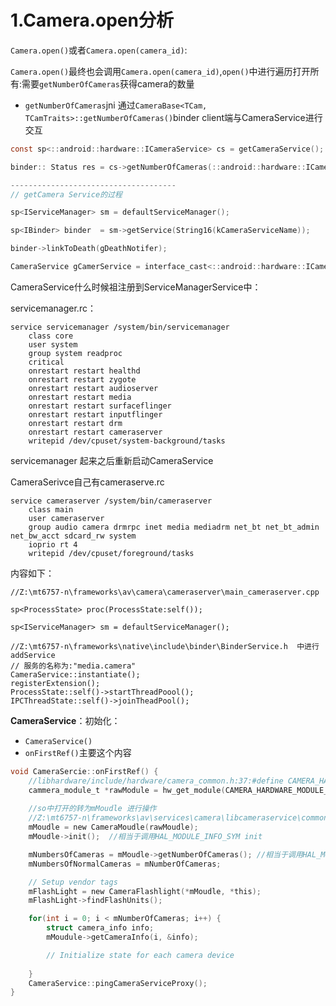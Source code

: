 # 1.Camera.open分析

`Camera.open()`或者`Camera.open(camera_id)`:

`Camera.open()`最终也会调用`Camera.open(camera_id)`,`open()`中进行遍历打开所有:需要`getNumberOfCameras`获得camera的数量

* `getNumberOfCameras`jni 通过`CameraBase<TCam, TCamTraits>::getNumberOfCameras()`binder client端与CameraService进行交互

```c
const sp<::android::hardware::ICameraService> cs = getCameraService();

binder:: Status res = cs->getNumberOfCameras(::android::hardware::ICameraService::CAMERA_TYPE_BACKWARD_COMPATIBLE,&count);

-------------------------------------
// getCamera Service的过程

sp<IServiceManager> sm = defaultServiceManager();

sp<IBinder> binder  = sm->getService(String16(kCameraServiceName));

binder->linkToDeath(gDeathNotifer);

CameraService gCamerService = interface_cast<::android::hardware::ICameraService>(binder);
```


CameraService什么时候祖注册到ServiceManagerService中：

servicemanager.rc：

```
service servicemanager /system/bin/servicemanager
    class core             
    user system            
    group system readproc  
    critical               
    onrestart restart healthd
    onrestart restart zygote
    onrestart restart audioserver   
    onrestart restart media
    onrestart restart surfaceflinger
    onrestart restart inputflinger  
    onrestart restart drm  
    onrestart restart cameraserver  
    writepid /dev/cpuset/system-background/tasks
```
servicemanager 起来之后重新启动CameraService

CameraSerivce自己有cameraserve.rc

```
service cameraserver /system/bin/cameraserver
    class main
    user cameraserver
    group audio camera drmrpc inet media mediadrm net_bt net_bt_admin net_bw_acct sdcard_rw system
    ioprio rt 4
    writepid /dev/cpuset/foreground/tasks
```

内容如下：

```
//Z:\mt6757-n\frameworks\av\camera\cameraserver\main_cameraserver.cpp

sp<ProcessState> proc(ProcessState:self());

sp<IServiceManager> sm = defaultServiceManager();

//Z:\mt6757-n\frameworks\native\include\binder\BinderService.h  中进行addService
// 服务的名称为:"media.camera"
CameraService::instantiate();
registerExtension();
ProcessState::self()->startThreadPoool();
IPCThreadState::self()->joinTheadPool();
```

**CameraService**：初始化：

* `CameraService()`
* `onFirstRef()`主要这个内容

```c
void CameraSercie::onFirstRef() {
	//libhardware/include/hardware/camera_common.h:37:#define CAMERA_HARDWARE_MODULE_ID "camera"
	cammera_module_t *rawModule = hw_get_module(CAMERA_HARDWARE_MODULE_ID, (const hw_module_t **)&rawModule);
	
	//so中打开的转为mMoudle 进行操作
	//Z:\mt6757-n\frameworks\av\services\camera\libcameraservice\common\CameraModule.cpp
	mMoudle = new CameraMoudle(rawMoudle);
	mMoudle->init();  //相当于调用HAL_MODULE_INFO_SYM init

	mNumbersOfCameras = mMoudle->getNumberOfCameras(); //相当于调用HAL_MODULE_INFO_SYM getNumberOfCameras
	mNumbersOfNormalCameras = mNumberOfCameras;

	// Setup vendor tags
	mFlashLight = new CameraFlashlight(*mMoudle, *this);
	mFlashLight->findFlashUnits();

	for(int i = 0; i < mNumberOfCameras; i++) {
		struct camera_info info;
		mMoudule->getCameraInfo(i, &info);

		// Initialize state for each camera device
		
	}
	CameraService::pingCameraServiceProxy();
}
```
